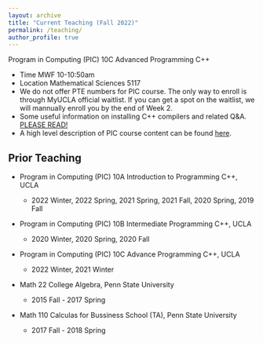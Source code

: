 ```yaml
---
layout: archive
title: "Current Teaching (Fall 2022)"
permalink: /teaching/
author_profile: true
---
```

Program in Computing (PIC) 10C Advanced Programming C++
* Time MWF 10-10:50am
* Location Mathematical Sciences 5117
* We do not offer PTE numbers for PIC course. The only way to enroll is through MyUCLA official waitlist. If you can get a spot on the waitlist, we will mannually enroll you by the end of Week 2.
* Some useful information on installing C++ compilers and related Q&A. [PLEASE READ!](../_teaching/compilers.md)
* A high level description of PIC course content can be found [here](https://ww3.math.ucla.edu/courses/). 


<!-- Program in Computing (PIC) 10A Introduction to Programming C++
* Time MWF 10-10:50am
* Location Mathematical Sciences 5200

We are expecting to have a fully in-person quarter. Most of class activities, including both the midterm and final exams, will take place in-person. 
* The tentative schedule of this quarter can be found [here](../files/schedule_10a_2022spring.pdf). 
* The syllabus can be found [here](../files/syllabus_10a_2022spring.pdf). 
* <u> 
-->

Prior Teaching
---
* Program in Computing (PIC) 10A Introduction to Programming C++, UCLA
  * 2022 Winter, 2022 Spring, 2021 Spring, 2021 Fall, 2020 Spring, 2019 Fall
  
* Program in Computing (PIC) 10B Intermediate Programming C++, UCLA
  * 2020 Winter, 2020 Spring, 2020 Fall

* Program in Computing (PIC) 10C Advance Programming C++, UCLA
  * 2022 Winter, 2021 Winter

* Math 22 College Algebra, Penn State University
  * 2015 Fall - 2017 Spring

* Math 110 Calculas for Bussiness School (TA), Penn State University
  * 2017 Fall - 2018 Spring
